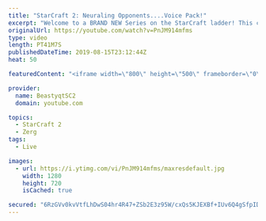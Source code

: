 ```yaml
---
title: "StarCraft 2: Neuraling Opponents....Voice Pack!"
excerpt: "Welcome to a BRAND NEW Series on the StarCraft ladder! This challenege is called \"Infestors to GM,\" where I play Mass Infestors and try to get to Grandmaster! I am allowing myself to make Queens as well, but other than that, the gameplan is INFESTORS!!!  In this episode, we learn that when you neural"
originalUrl: https://youtube.com/watch?v=PnJM914mfms
type: video
length: PT41M7S
publishedDateTime: 2019-08-15T23:12:44Z
heat: 50

featuredContent: "<iframe width=\"800\" height=\"500\" frameborder=\"0\" src=\"https://www.youtube.com/embed/PnJM914mfms\" allow=\"accelerometer; autoplay; encrypted-media; gyroscope; picture-in-picture\" allowfullscreen></iframe>"

provider:
  name: BeastyqtSC2
  domain: youtube.com

topics:
  - StarCraft 2
  - Zerg
tags:
  - Live

images:
  - url: https://i.ytimg.com/vi/PnJM914mfms/maxresdefault.jpg
    width: 1280
    height: 720
    isCached: true

secured: "6RzGVv0kvVtfLhDwS04hr4R47+ZSb2E3z95W/cxQs5KJEXBf+IUv6Q4gSfpIDHmJE928L5kXKf/3eoJuYHKArzzypGVWqNpMSel9h68ttDLTZtRfXtYgBu1qQgDkjRs9S9n6xu5H4Lj16iwokAEjXtFZCvJiD5p6Txnl6EKfnN3yyhFWvLvWlKIxuM7Crbp6xdw6kS/hWd90oLJPqCpAdZ6R8FrfxdmzyDZQwIR/H2pj4CE8iXpLN/tKLJPAzQmTxgaR3Wa0dV7wP3WHZC/iy1iwJwD32IAT3gQ0j33E0eiIiHLj3ev+oxGOw/HtACjfi0AAydKWkx3vOYe756ddlH4pz4gRQj9VXRdygWtTxrPQa5F/V3Hw5M0kYkAXhB4EosF9+k9ni9BV4WZxHZIC3KsxD7M8fMRfUeO7Wb+3TTY=;8aiipupD6Ukc8qf0YECMwA=="
---
```


